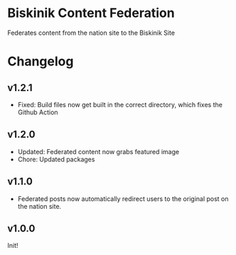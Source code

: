 # Biskinik Content Federation

Federates content from the nation site to the Biskinik Site

# Changelog

## v1.2.1

-   Fixed: Build files now get built in the correct directory, which fixes the Github Action

## v1.2.0

-   Updated: Federated content now grabs featured image
-   Chore: Updated packages

## v1.1.0

-   Federated posts now automatically redirect users to the original post on the nation site.

## v1.0.0

Init!
